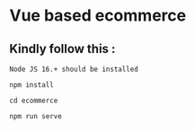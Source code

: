# Vue based ecommerce

## Kindly follow this :

<code>Node JS 16.+ should be installed</code>

<code>npm install</code>

<code>cd ecommerce</code>

<code>npm run serve</code>

